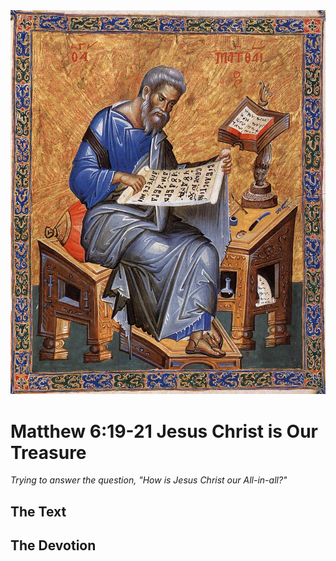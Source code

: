 <img class="intro-right" src="art-matthew.jpg">

# Matthew 6:19-21 Jesus Christ is Our Treasure

*Trying to answer the question, "How is Jesus Christ our All-in-all?"*

## The Text

## The Devotion